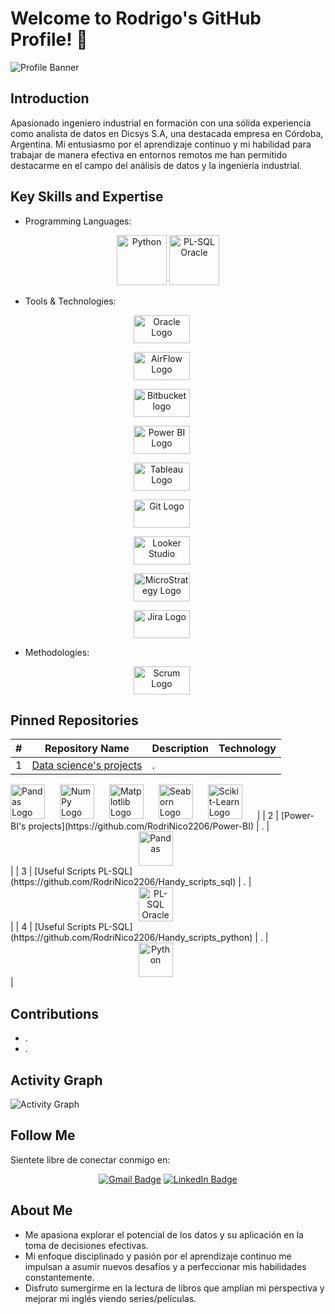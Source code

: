 # Welcome to Rodrigo's GitHub Profile! 👋

![Profile Banner](link_to_profile_banner_image)

## Introduction
Apasionado ingeniero industrial en formación con una sólida experiencia como analista de datos en Dicsys S.A, una destacada empresa en Córdoba, Argentina. Mi entusiasmo por el aprendizaje continuo y mi habilidad para trabajar de manera efectiva en entornos remotos me han permitido destacarme en el campo del análisis de datos y la ingeniería industrial.



## Key Skills and Expertise

- Programming Languages:

<div id="badges" align="center">
  <img src="https://miro.medium.com/v2/resize:fit:1400/1*lSTuwS4exV_s__kcShxk8w.png" alt="Python"
    style="width: 80px; height: 80px;" />

  <img src="https://snti.in/images/plsql-card.png" alt="PL-SQL Oracle" style="width: 80px; height: 80px;" />

</div>

- Tools & Technologies:


<div id= "badges" align="center">
  <img src="https://logos-world.net/wp-content/uploads/2020/09/Oracle-Logo-1995-Present.png" alt="Oracle Logo"
    style="width: 90px; height: 45px; margin-right: 20px;" />

  <img src="https://airflow.apache.org/images/feature-image.png" alt="AirFlow Logo"
    style="width: 90px; height: 45px; margin-right: 20px;" />

  <img
    src="https://img-0.journaldunet.com/CpdkjiDgwxfhkVphP4Aae5WhnIQ=/540x/smart/b4f92d7c8461431d9e966a245a222145/ccmcms-jdn/11552839.jpg"
    alt="Bitbucket logo" style="width: 90px; height: 45px; margin-right: 20px;" />

  <img style="width: 90px; height: 45px; margin-right: 20px;"
    src="https://koesio.com/wp-content/uploads/2021/07/160-power-bi-logo.jpg" alt="Power BI Logo" />

  <img style="width: 90px; height: 45px; margin-right: 20px;"
    src="https://logowik.com/content/uploads/images/tableau-software.jpg" alt="Tableau Logo" />

  <img src="https://miro.medium.com/v2/resize:fit:1400/1*-Yj3HpcmEuO7brKrfrdhOA.png" alt="Git Logo"
    style="width: 90px; height: 45px; margin-right: 20px;" />

  <img src="https://styles.redditmedia.com/t5_36mqa/styles/communityIcon_392fktd7xfm61.png" alt="Looker Studio"
    style="width: 90px; height: 45px; margin-right: 20px;" />

  <img src="https://logowik.com/content/uploads/images/microstrategy2962.logowik.com.webp" alt="MicroStrategy Logo"
    style="width: 90px; height: 45px; margin-right: 20px;" />

  <img src="https://i.pinimg.com/1200x/31/29/0f/31290fab02bf2e2056abf43067256731.jpg" alt="Jira Logo"
    style="width: 90px; height: 45px; margin-right: 20px;" />
</div>


- Methodologies:

<div align="center">
  <img src="https://metodologiascrum.readthedocs.io/en/latest/_images/scrumlogo.png" alt="Scrum Logo"
    style="width: 90px; height: 45px; margin-right: 20px;" />
</div>


## Pinned Repositories

| #   | Repository Name                | Description                                     | Technology |
| --- | ------------------------------ | ----------------------------------------------- | ---------- |
| 1   | [Data science's projects](https://github.com/RodriNico2206/Data-science-s-projects/tree/master) | .               | <div style="text-align: center;">
  <img src="https://cdn.openwebinars.net/media/fbads-pandas.jpg" alt="Pandas Logo" style="height: 55px; margin-right: 20px;" />
  <img src="https://user-images.githubusercontent.com/5201843/67641199-7051e700-f926-11e9-9920-56cf953c073a.png" alt="NumPy Logo" style="height: 55px; margin-right: 20px;" />
  <img src="https://helve-blog.com/images/icon/matplotlib.png" alt="Matplotlib Logo" style="height: 55px; margin-right: 20px;" />
  <img src="https://i.pinimg.com/474x/cc/aa/c9/ccaac9b2ce19a131fa386c3b7cc0c923.jpg" alt="Seaborn Logo" style="height: 55px; margin-right: 20px;" />
  <img src="https://upload.wikimedia.org/wikipedia/commons/0/05/Scikit_learn_logo_small.svg" alt="Scikit-Learn Logo" style="height: 55px; margin-right: 20px;" />
</div> |
| 2   | [Power-BI's projects](https://github.com/RodriNico2206/Power-BI) | .               | <div align="center"> <img style="width: 55px; height: 55px; margin-right: 40px;"
    src="https://koesio.com/wp-content/uploads/2021/07/160-power-bi-logo.jpg" alt="Pandas"> </div> |
| 3   | [Useful Scripts PL-SQL](https://github.com/RodriNico2206/Handy_scripts_sql) | .               | <div align="center"> <img style="width: 55px; height: 55px; margin-right: 40px;" src="https://snti.in/images/plsql-card.png" alt="PL-SQL Oracle"> </div> |
| 4   | [Useful Scripts PL-SQL](https://github.com/RodriNico2206/Handy_scripts_python) | .               | <div align="center"> <img style="width: 55px; height: 55px; margin-right: 40px;" src="https://miro.medium.com/v2/resize:fit:1400/1*lSTuwS4exV_s__kcShxk8w.png" alt="Python"> </div> |


## Contributions
- .
- .

## Activity Graph
![Activity Graph](link_to_activity_graph_image)

## Follow Me
Sientete libre de conectar conmigo en:
<div id="badges" align="center">
  <a href="mailto:rodrigo.n.ayala18@gmail.com"><img src="https://img.shields.io/badge/Gmail-D14836?style=for-the-badge&logo=gmail&logoColor=white" alt="Gmail Badge"/></a>  
  <a href="https://www.linkedin.com/in/arodrigonicolas/"><img src="https://img.shields.io/badge/LinkedIn-blue?style=for-the-badge&logo=linkedin&logoColor=white" alt="LinkedIn Badge"/></a>
</div>


## About Me

- Me apasiona explorar el potencial de los datos y su aplicación en la toma de decisiones efectivas.
- Mi enfoque disciplinado y pasión por el aprendizaje continuo me impulsan a asumir nuevos desafíos y a perfeccionar mis habilidades constantemente.
- Disfruto sumergirme en la lectura de libros que amplían mi perspectiva y mejorar mi inglés viendo series/películas.
